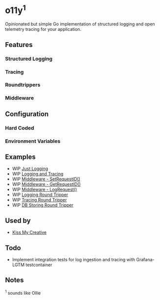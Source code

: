 # o11y<sup>1</sup>

Opinionated but simple Go implementation of structured logging and open telemetry
tracing for your application.

## Features

### Structured Logging

### Tracing

### Roundtrippers

### Middleware

## Configuration

### Hard Coded

### Environment Variables

## Examples

* WIP [Just Logging](./logging_example_test.go#L3)
* WIP [Logging and Tracing](./logging_example_test.go#L13)
* WIP [Middleware - SetRequestID()](./middleware_example_test.go#L3)
* WIP [Middleware - GetRequestID()](./middleware_example_test.go#L8)
* WIP [Middleware - LogRequest()](./middleware_example_test.go#L13)
* WIP [Logging Round Tripper](./roundtripper_example_test.go#L3)
* WIP [Tracing Round Tripper](./roundtripper_example_test.go#L8)
* WIP [DB Storing Round Tripper](./roundtripper_example_test.go#L13)

## Used by

* [Kiss My Creative](https://kissmycreative.com)

## Todo

* Implement integration tests for log ingestion and tracing with Grafana-LGTM testcontainer

## Notes
<sup>1</sup> sounds like Ollie